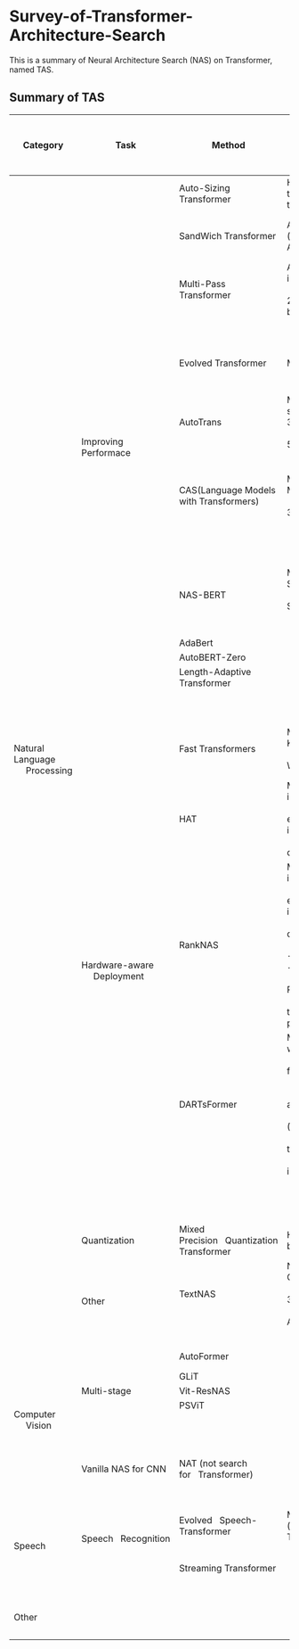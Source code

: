 # Survey-of-Transformer-Architecture-Search

This is a summary of Neural Architecture Search (NAS) on Transformer, named TAS.
## Summary of TAS
<table>
<thead>
  <tr>
    <th>Category</th>
    <th>Task</th>
    <th>Method</th>
    <th>Search Space<br>&nbsp;&nbsp;&nbsp;&nbsp;&nbsp;(3-level: Hyperparameter-level, Module-level, Architecture-level)</th>
    <th>Search Strategy&nbsp;&nbsp;&nbsp;&amp; Performance Estimation</th>
    <th>Publication</th>
  </tr>
</thead>
<tbody>
  <tr>
    <td rowspan="26">Natural Language<br>&nbsp;&nbsp;&nbsp;&nbsp;&nbsp;Processing</td>
    <td rowspan="16">Improving Performace</td>
    <td>Auto-Sizing  Transformer</td>
    <td>H-level:&nbsp;&nbsp;&nbsp;Auto reducing the size of model in training</td>
    <td>Gradient optimization&nbsp;&nbsp;&nbsp;&amp; Train a supermodel </td>
    <td>arxiv 2019-10</td>
  </tr>
  <tr>
    <td>SandWich Transformer</td>
    <td>A-level: The permutation (order) of FFN and Self-Attention</td>
    <td>Random search &amp; Sample solutions, train and&nbsp;&nbsp;&nbsp;evaluate them</td>
    <td>arxiv 2020-4</td>
  </tr>
  <tr>
    <td>Multi-Pass Transformer</td>
    <td>A-level: information flow in&nbsp;&nbsp;&nbsp;Encoders<br>&nbsp;&nbsp;&nbsp;&nbsp;&nbsp;(1. multi-pass encoder 2. information flow between these encoders)</td>
    <td>Random search &amp; Sample solutions, train and&nbsp;&nbsp;&nbsp;evaluate them</td>
    <td>arxiv 2020-9</td>
  </tr>
  <tr>
    <td>　</td>
    <td>　</td>
    <td>　</td>
    <td>　</td>
  </tr>
  <tr>
    <td>Evolved Transformer</td>
    <td>M-level: cell search space</td>
    <td>EA &amp;&nbsp;&nbsp;&nbsp;Sample solutions, train them with early stopping&nbsp;&nbsp;&nbsp;for their evaluation</td>
    <td>arxiv 2017</td>
  </tr>
  <tr>
    <td>AutoTrans</td>
    <td>M-level: 1.cell search space&nbsp;&nbsp;&nbsp;2.activation 3.Norm<br>&nbsp;&nbsp;&nbsp;&nbsp;&nbsp;4.heads number 5.relative dimension</td>
    <td>RL&nbsp;&nbsp;&nbsp;&amp; Sample solutions in a&nbsp;&nbsp;&nbsp;supermodel <br>&nbsp;&nbsp;&nbsp;&nbsp;&nbsp;(one-shot method)</td>
    <td>arxiv 2020-9</td>
  </tr>
  <tr>
    <td>　</td>
    <td>　</td>
    <td>　</td>
    <td>　</td>
  </tr>
  <tr>
    <td>CAS(Language Models with Transformers)</td>
    <td>M-level: Modification:&nbsp;&nbsp;&nbsp;1.AddLinear<br>&nbsp;&nbsp;&nbsp;&nbsp;&nbsp;2.AddLSTM 3.FixSubset </td>
    <td> Coordinate architecture search &amp; Sample solution, fine-tune&nbsp;&nbsp;&nbsp;and evaluate them</td>
    <td>arxiv 2019-10</td>
  </tr>
  <tr>
    <td>　</td>
    <td>　</td>
    <td>　</td>
    <td>　</td>
  </tr>
  <tr>
    <td>　</td>
    <td>　</td>
    <td>　</td>
    <td>　</td>
  </tr>
  <tr>
    <td>NAS-BERT</td>
    <td>M-level: 1.Embedding Size 2.heads&nbsp;&nbsp;&nbsp;number <br>&nbsp;&nbsp;&nbsp;&nbsp;&nbsp;3.Hidden Size 4. SepConv 3 5 7 <br>&nbsp;&nbsp;&nbsp;&nbsp;&nbsp;5. Identity</td>
    <td>Direct&nbsp;&nbsp;&nbsp;sample (selection) &amp;&nbsp;&nbsp;&nbsp;Sample solutions in a supermodel <br>&nbsp;&nbsp;&nbsp;&nbsp;&nbsp;(one-shot method) and performance approximation</td>
    <td>arixv 2021-5</td>
  </tr>
  <tr>
    <td>AdaBert</td>
    <td>　</td>
    <td>　</td>
    <td>arxiv 2021-1</td>
  </tr>
  <tr>
    <td>AutoBERT-Zero</td>
    <td>　</td>
    <td>　</td>
    <td>arxiv 2021-7</td>
  </tr>
  <tr>
    <td>Length-Adaptive Transformer</td>
    <td>　</td>
    <td>　</td>
    <td>arxiv 2021-6</td>
  </tr>
  <tr>
    <td>　</td>
    <td>　</td>
    <td>　</td>
    <td>　</td>
  </tr>
  <tr>
    <td>　</td>
    <td>　</td>
    <td>　</td>
    <td>　</td>
  </tr>
  <tr>
    <td rowspan="7">Hardware-aware <br>&nbsp;&nbsp;&nbsp;&nbsp;&nbsp;Deployment</td>
    <td> Fast Transformers</td>
    <td>M-level:1.Dimension of Q K V 2.&nbsp;&nbsp;&nbsp;heads number<br>&nbsp;&nbsp;&nbsp;&nbsp;&nbsp;3. LN mean value 4. Width of depth of FFN </td>
    <td>Sampling&nbsp;&nbsp;&nbsp;distribution optimization &amp;&nbsp;&nbsp;&nbsp;Sample solutions in a supermodel <br>&nbsp;&nbsp;&nbsp;&nbsp;&nbsp;(one-shot method)</td>
    <td>arxiv 2020-8</td>
  </tr>
  <tr>
    <td>HAT</td>
    <td>M-level: 1. Layer num in&nbsp;&nbsp;&nbsp;encoder/decoder<br>&nbsp;&nbsp;&nbsp;&nbsp;&nbsp;2. Dimension of embedding, hidden layer in FFN and  heads number<br>&nbsp;&nbsp;&nbsp;&nbsp;&nbsp;3.Arbitrary encoder-decoder attention (Link) </td>
    <td>EA&nbsp;&nbsp;&nbsp;&amp; Sample solutions in a supermodel (one-shot method)<br>&nbsp;&nbsp;&nbsp;&nbsp;&nbsp;and surrogate hareware predictor</td>
    <td>arxiv 2020-5</td>
  </tr>
  <tr>
    <td>RankNAS</td>
    <td>M-level: 1. Layer num in&nbsp;&nbsp;&nbsp;encoder/decoder<br>&nbsp;&nbsp;&nbsp;&nbsp;&nbsp;2. Dimension of embedding, hidden layer in FFN and  heads number<br>&nbsp;&nbsp;&nbsp;&nbsp;&nbsp;3.Arbitrary encoder-decoder attention (Link) <br>&nbsp;&nbsp;&nbsp;&nbsp;&nbsp;---------------------Extra to HAT ---------------<br>&nbsp;&nbsp;&nbsp;&nbsp;&nbsp;4. Norm type(Pre-LN, Post-LN)<br>&nbsp;&nbsp;&nbsp;&nbsp;&nbsp;5.RPR Len [8,12,16] ( the maximum relative position Representations)</td>
    <td>Random&nbsp;&nbsp;&nbsp;search/EA &amp; Sample&nbsp;&nbsp;&nbsp;solutions in a supermodel (one-shot method)<br>&nbsp;&nbsp;&nbsp;&nbsp;&nbsp; and rank and select them by the  ranking model</td>
    <td>arxiv 2021-9</td>
  </tr>
  <tr>
    <td>DARTsFormer</td>
    <td>M-level: •  Standard Conv w × 1: for w in 3, 5, 7,&nbsp;&nbsp;&nbsp;11.<br>&nbsp;&nbsp;&nbsp;&nbsp;&nbsp;• Dynamic Conv w × 1: for w in 3, 7, 11, 15.<br>&nbsp;&nbsp;&nbsp;&nbsp;&nbsp;• Self Attention; • FFN.<br>&nbsp;&nbsp;&nbsp;&nbsp;&nbsp;• Cross Attention: Only available to decoder.<br>&nbsp;&nbsp;&nbsp;&nbsp;&nbsp;• Gated Linear Unit (GLU).<br>&nbsp;&nbsp;&nbsp;&nbsp;&nbsp;• Zero: Return a zero tensor of the input size.<br>&nbsp;&nbsp;&nbsp;&nbsp;&nbsp;• Identity: Return the input.</td>
    <td>Gradient&nbsp;&nbsp;&nbsp;optimization (Multi-split reversible network for reducing memory)<br>&nbsp;&nbsp;&nbsp;&nbsp;&nbsp;&amp; Train a&nbsp;&nbsp;&nbsp;supermodel </td>
    <td>arxiv 2021-5</td>
  </tr>
  <tr>
    <td>　</td>
    <td>　</td>
    <td>　</td>
    <td>　</td>
  </tr>
  <tr>
    <td>　</td>
    <td>　</td>
    <td>　</td>
    <td>　</td>
  </tr>
  <tr>
    <td>　</td>
    <td>　</td>
    <td>　</td>
    <td>　</td>
  </tr>
  <tr>
    <td>Quantization</td>
    <td>Mixed Precision&nbsp;&nbsp;&nbsp;Quantization Transformer</td>
    <td>H-level:&nbsp;&nbsp;&nbsp;1-bit, 2-bit, 4-bit and 8-bit</td>
    <td>Gradient optimization&nbsp;&nbsp;&nbsp;&amp; Train a supermodel </td>
    <td> ICASSP 2021</td>
  </tr>
  <tr>
    <td rowspan="2">Other</td>
    <td>TextNAS</td>
    <td>Not Transformer: 1. Convolutional Layers<br>&nbsp;&nbsp;&nbsp;&nbsp;&nbsp;2.Recurrent Layers 3.Pooling Layers<br>&nbsp;&nbsp;&nbsp;&nbsp;&nbsp;4.Multi-Head Self-Attention Layers</td>
    <td>RL&nbsp;&nbsp;&nbsp;same as ENAS &amp; Sample&nbsp;&nbsp;&nbsp;solutions in a supermodel <br>&nbsp;&nbsp;&nbsp;&nbsp;&nbsp;(one-shot method)</td>
    <td>AAAI 2020</td>
  </tr>
  <tr>
    <td>　</td>
    <td>　</td>
    <td>　</td>
    <td>　</td>
  </tr>
  <tr>
    <td rowspan="9">Computer <br>&nbsp;&nbsp;&nbsp;&nbsp;&nbsp;Vision</td>
    <td>　</td>
    <td>AutoFormer</td>
    <td>　</td>
    <td>　</td>
    <td>arxiv 2021-7 (ICCV)</td>
  </tr>
  <tr>
    <td>　</td>
    <td>GLiT</td>
    <td>　</td>
    <td>　</td>
    <td>arxiv 2021-8</td>
  </tr>
  <tr>
    <td>Multi-stage</td>
    <td>Vit-ResNAS</td>
    <td>　</td>
    <td>　</td>
    <td>arxiv 2021-9</td>
  </tr>
  <tr>
    <td>　</td>
    <td>PSViT</td>
    <td>　</td>
    <td>　</td>
    <td>arxiv 2021-8</td>
  </tr>
  <tr>
    <td>　</td>
    <td>　</td>
    <td>　</td>
    <td>　</td>
    <td>　</td>
  </tr>
  <tr>
    <td>　</td>
    <td>　</td>
    <td>　</td>
    <td>　</td>
    <td>　</td>
  </tr>
  <tr>
    <td>　</td>
    <td>　</td>
    <td>　</td>
    <td>　</td>
    <td>　</td>
  </tr>
  <tr>
    <td>Vanilla NAS for CNN</td>
    <td>NAT (not search for&nbsp;&nbsp;&nbsp;Transformer)</td>
    <td>　</td>
    <td>　</td>
    <td>PAMI 2021 </td>
  </tr>
  <tr>
    <td>　</td>
    <td>　</td>
    <td>　</td>
    <td>　</td>
    <td>　</td>
  </tr>
  <tr>
    <td rowspan="3">Speech</td>
    <td rowspan="2">Speech&nbsp;&nbsp;&nbsp;Recognition</td>
    <td>Evolved&nbsp;&nbsp;&nbsp;Speech-Transformer</td>
    <td>M-level:&nbsp;&nbsp;&nbsp;cell space (same as Evolved Transformer) </td>
    <td>EA&nbsp;&nbsp;&nbsp;&amp; Sample solutions&nbsp;&nbsp;&nbsp;and  progressive dynamic hurdles (early&nbsp;&nbsp;&nbsp;stopping)</td>
    <td>INTERSPEECH 2020</td>
  </tr>
  <tr>
    <td>Streaming Transformer</td>
    <td>　</td>
    <td>　</td>
    <td>arxiv 2020-11</td>
  </tr>
  <tr>
    <td>　</td>
    <td>　</td>
    <td>　</td>
    <td>　</td>
    <td>　</td>
  </tr>
  <tr>
    <td rowspan="3">Other</td>
    <td>　</td>
    <td>　</td>
    <td>　</td>
    <td>　</td>
    <td>　</td>
  </tr>
  <tr>
    <td>　</td>
    <td>　</td>
    <td>　</td>
    <td>　</td>
    <td>　</td>
  </tr>
  <tr>
    <td>　</td>
    <td>　</td>
    <td>　</td>
    <td>　</td>
    <td>　</td>
  </tr>
</tbody>
</table>
